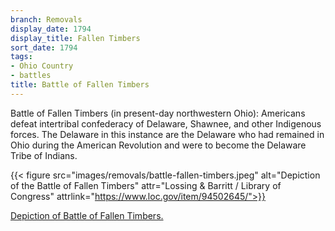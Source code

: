 ```yaml
---
branch: Removals
display_date: 1794
display_title: Fallen Timbers
sort_date: 1794
tags:
- Ohio Country
- battles
title: Battle of Fallen Timbers
---
```


Battle of Fallen Timbers (in present-day northwestern Ohio): Americans defeat intertribal confederacy of Delaware, Shawnee, and other Indigenous forces. The Delaware in this instance are the Delaware who had remained in Ohio during the American Revolution and were to become the Delaware Tribe of Indians.

{{< figure src="images/removals/battle-fallen-timbers.jpeg" alt="Depiction of the Battle of Fallen Timbers" attr="Lossing & Barritt / Library of Congress" attrlink="https://www.loc.gov/item/94502645/">}}

[Depiction of Battle of Fallen Timbers.](https://commons.wikimedia.org/wiki/File:Fallen_timbers.jpg#/media/File:Fallen_timbers.jpg)
